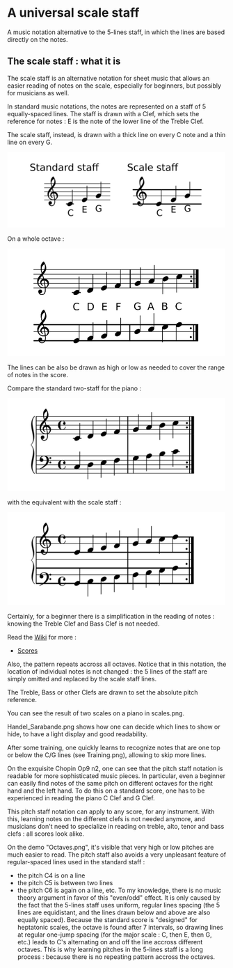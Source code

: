 # A universal scale staff

A music notation alternative to the 5-lines staff, in which the lines are based directly on the notes.

The scale staff : what it is
---

The scale staff is an alternative notation for sheet music that allows an easier reading of notes on the scale, especially for beginners, but possibly for musicians as well.

In standard music notations, the notes are represented on a staff of 5 equally-spaced lines. The staff is drawn with a Clef, which sets the reference for notes : E is the note of the lower line of the Treble Clef.

The scale staff, instead, is drawn with a thick line on every C note and a thin line on every G.

<img src="https://github.com/bsciolla/universal-scale-staff/blob/main/inkscape/basicidea.png" alt="drawing" width="500"/>

On a whole octave : 

<img src="https://github.com/bsciolla/universal-scale-staff/blob/main/inkscape/scaleDemo.png" alt="drawing" width="500"/>

The lines can be also be drawn as high or low as needed to cover the range of notes in the score.

Compare the standard two-staff for the piano :

<img src="https://github.com/bsciolla/universal-scale-staff/blob/main/inkscape/twostandardscales.png" alt="drawing" width="500"/>

with the equivalent with the scale staff :

<img src="https://github.com/bsciolla/universal-scale-staff/blob/main/inkscape/twoscales.png" alt="drawing" width="500"/>

Certainly, for a beginner there is a simplification in the reading of notes : knowing the Treble Clef and Bass Clef is not needed.

Read the [Wiki](https://github.com/bsciolla/universal-scale-staff/wiki) for more :

- [Scores](https://github.com/bsciolla/universal-scale-staff/wiki/Examples-of-scores)

Also, the pattern repeats accross all octaves. Notice that in this notation, the location of individual notes is not changed : the 5 lines of the staff are simply omitted and replaced by the scale staff lines.


The Treble, Bass or other Clefs are drawn to set the absolute pitch reference.

You can see the result of two scales on a piano in scales.png.

Handel_Sarabande.png shows how one can decide which lines to show or hide, to have a light display and good readability.

After some training, one quickly learns to recognize notes that are one top or below the C/G lines (see Training.png), allowing to skip more lines.

On the exquisite Chopin Op9 n2, one can see that the pitch staff notation is readable for more sophisticated music pieces.
In particular, even a beginner can easily find notes of the same pitch on different octaves for the right hand and the left hand. To do this on a standard score, one has to be experienced in reading the piano C Clef and G Clef.

This pitch staff notation can apply to any score, for any instrument. With this, learning notes on the different clefs is not needed anymore, and musicians don't need to specialize in reading on treble, alto, tenor and bass clefs : all scores look alike.

On the demo "Octaves.png", it's visible that very high or low pitches are much easier to read.
The pitch staff also avoids a very unpleasant feature of regular-spaced lines used in the standard staff :
- the pitch C4 is on a line
- the pitch C5 is between two lines
- the pitch C6 is again on a line, etc.
To my knowledge, there is no music theory argument in favor of this "even/odd" effect. It is only caused by the fact that the 5-lines staff uses uniform, regular lines spacing (the 5 lines are equidistant, and the lines drawn below and above are also equally spaced).
Because the standard score is "designed" for heptatonic scales, the octave is found after 7 intervals, so drawing lines at regular one-jump spacing (for the major scale : C, then E, then G, etc.) leads to C's alternating on and off the line accross different octaves.
This is why learning pitches in the 5-lines staff is a long process : because there is no repeating pattern accross the octaves.

